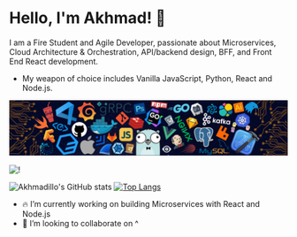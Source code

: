 # Hello, I'm Akhmad! 🚀


I am a Fire Student and Agile Developer, passionate about Microservices, Cloud Architecture & Orchestration, API/backend design, BFF, and Front End React development.

* My weapon of choice includes Vanilla JavaScript, Python, React and Node.js.

<!--   my-header-img -->
![](header_.png)

![!](https://komarev.com/ghpvc/?username=akhmadmamirov&color=brightgreen)

![Akhmadillo's GitHub stats](https://github-readme-stats.vercel.app/api?username=akhmadmamirov&show_icons=true&theme=tokyonight&count_private=true&include_all_commits=true)
[![Top Langs](https://github-readme-stats.vercel.app/api/top-langs/?username=akhmadmamirov&layout=compact&theme=tokyonight)](https://github.com/akhmadmamirov)


- 🔥 I’m currently working on building Microservices with React and Node.js
- 👯 I’m looking to collaborate on ^
